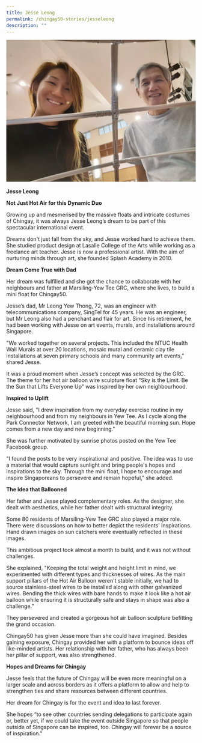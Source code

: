 ```yaml
---
title: Jesse Leong
permalink: /chingay50-stories/jesseleong
description: ""
---
```

![Picture of Jesse Leong and dad](/images/Chingay50%20Stories/jesse%20leong.jpeg)

**Jesse Leong**


**Not Just Hot Air for this Dynamic Duo**

Growing up and mesmerised by the massive floats and intricate costumes of Chingay, it was always Jesse Leong’s dream to be part of this spectacular international event.

Dreams don't just fall from the sky, and Jesse worked hard to achieve them. She studied product design at Lasalle College of the Arts while working as a freelance art teacher. Jesse is now a professional artist. With the aim of nurturing minds through art, she founded Splash Academy in 2010.

**Dream Come True with Dad**

Her dream was fulfilled and she got the chance to collaborate with her neighbours and father at Marsiling-Yew Tee GRC, where she lives, to build a mini float for Chingay50. 

Jesse’s dad, Mr Leong Yew Thong, 72, was an engineer with telecommunications company, SingTel for 45 years. He was an engineer, but Mr Leong also had a penchant and flair for art. Since his retirement, he had been working with Jesse on art events, murals, and installations around Singapore.

"We worked together on several projects. This included the NTUC Health Wall Murals at over 20 locations, mosaic mural and ceramic clay tile installations at seven primary schools and many community art events,” shared Jesse.

It was a proud moment when Jesse’s concept was selected by the GRC. The theme for her hot air balloon wire sculpture float "Sky is the Limit. Be the Sun that Lifts Everyone Up" was inspired by her own neighbourhood.

**Inspired to Uplift**

Jesse said, "I drew inspiration from my everyday exercise routine in my neighbourhood and from my neighbours in Yew Tee. As I cycle along the Park Connector Network, I am greeted with the beautiful morning sun. Hope comes from a new day and new beginning."

She was further motivated by sunrise photos posted on the Yew Tee Facebook group.

"I found the posts to be very inspirational and positive. The idea was to use a material that would capture sunlight and bring people's hopes and inspirations to the sky. Through the mini float, I hope to encourage and inspire Singaporeans to persevere and remain hopeful," she added.

**The Idea that Ballooned**

Her father and Jesse played complementary roles. As the designer, she dealt with aesthetics, while her father dealt with structural integrity.

Some 80 residents of Marsiling-Yew Tee GRC also played a major role. There were discussions on how to better depict the residents' inspirations. Hand drawn images on sun catchers were eventually reflected in these images.

This ambitious project took almost a month to build, and it was not without challenges.

She explained, "Keeping the total weight and height limit in mind, we experimented with different types and thicknesses of wires. As the main support pillars of the Hot Air Balloon weren't stable initially, we had to source stainless-steel wires to be installed along with other galvanized wires. Bending the thick wires with bare hands to make it look like a hot air balloon while ensuring it is structurally safe and stays in shape was also a challenge.”

They persevered and created a gorgeous hot air balloon sculpture befitting the grand occasion.

Chingay50 has given Jesse more than she could have imagined. Besides gaining exposure, Chingay provided her with a platform to bounce ideas off like-minded artists. Her relationship with her father, who has always been her pillar of support, was also strengthened.

**Hopes and Dreams for Chingay**

Jesse feels that the future of Chingay will be even more meaningful on a larger scale and across borders as it offers a platform to allow and help to strengthen ties and share resources between different countries. 

Her dream for Chingay is for the event and idea to last forever. 

She hopes “to see other countries sending delegations to participate again or, better yet, if we could take the event outside Singapore so that people outside of Singapore can be inspired, too. Chingay will forever be a source of inspiration."